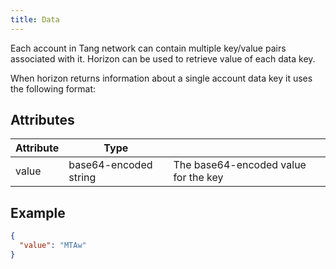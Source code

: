 ```yaml
---
title: Data
---
```


Each account in Tang network can contain multiple key/value pairs associated with it. Horizon can be used to retrieve value of each data key.

When horizon returns information about a single account data key it uses the following format:

## Attributes

| Attribute | Type | | 
| --- | --- | --- |
| value | base64-encoded string | The base64-encoded value for the key |

## Example

```json
{
  "value": "MTAw"
}
```

